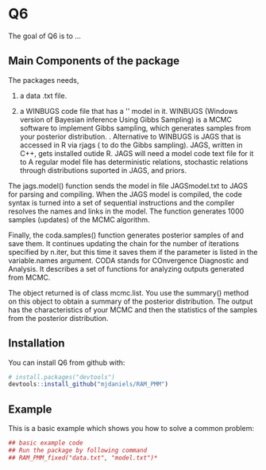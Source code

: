 
<!-- README.md is generated from README.Rmd. Please edit that file -->
Q6
==

The goal of Q6 is to ...

Main Components of the package
------------------------------

The packages needs,

1.  a data .txt file.

2.  a WINBUGS code file that has a '' model in it. WINBUGS (Windows version of Bayesian inference Using Gibbs Sampling) is a MCMC software to implement Gibbs sampling, which generates samples from your posterior distribution. . Alternative to WINBUGS is JAGS that is accessed in R via rjags ( to do the Gibbs sampling). JAGS, written in C++, gets installed outide R. JAGS will need a model code text file for it to A regular model file has deterministic relations, stochastic relations through distributions suported in JAGS, and priors.

The jags.model() function sends the model in file JAGSmodel.txt to JAGS for parsing and compiling. When the JAGS model is compiled, the code syntax is turned into a set of sequential instructions and the compiler resolves the names and links in the model. The function generates 1000 samples (updates) of the MCMC algorithm.

Finally, the coda.samples() function generates posterior samples of and save them. It continues updating the chain for the number of iterations specified by n.iter, but this time it saves them if the parameter is listed in the variable.names argument. CODA stands for COnvergence Diagnostic and Analysis. It describes a set of functions for analyzing outputs generated from MCMC.

The object returned is of class mcmc.list. You use the summary() method on this object to obtain a summary of the posterior distribution. The output has the characteristics of your MCMC and then the statistics of the samples from the posterior distribution.

Installation
------------

You can install Q6 from github with:

``` r
# install.packages("devtools")
devtools::install_github("mjdaniels/RAM_PMM")
```

Example
-------

This is a basic example which shows you how to solve a common problem:

``` r
## basic example code
## Run the package by following command
## RAM_PMM_fixed("data.txt", "model.txt")*
```
